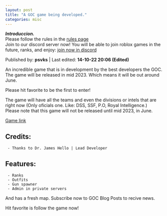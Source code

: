 ```yaml
---
layout: post
title: "A GOC game being developed."
categories: misc
---
```

***Introduccion.***  
Please follow the rules in the [rules page](https://gocservice.github.io/goc/misc/2022/10/14/rules.html)  
Join to our discord server now! You will be able to join roblox games in the future, ranks, and enjoy: [join now in discord](https://gocservice.github.io/goc/redirects/discord.html)

Published by: **psvks** | Last edited: **14-10-22 20:06 (Edited)**

An incredible game that is in development by the best developers the GOC.  
The game will be released in mid 2023. Which means it will be out around June.

Please hit favorite to be the first to enter!

The game will have all the teams and even the divisions or intels that are right now (Only oficials one. Like: DSS, SSF, P.O, Royal Intelligence.)  
Please note that this game will not be released until mid 2023, in June.

[Game link](https://www.roblox.com/games/10438206687/GOC-Facilety-087)

## Credits:

```
 - Thanks to Dr. James Hello | Lead Developer
```

## Features: 

```
 - Ranks
 - Outfits
 - Gun spawner
 - Admin in private servers
```

And has a fresh map. Subscribe now to GOC Blog Posts to recive news.

Hit favorite is follow the game now!